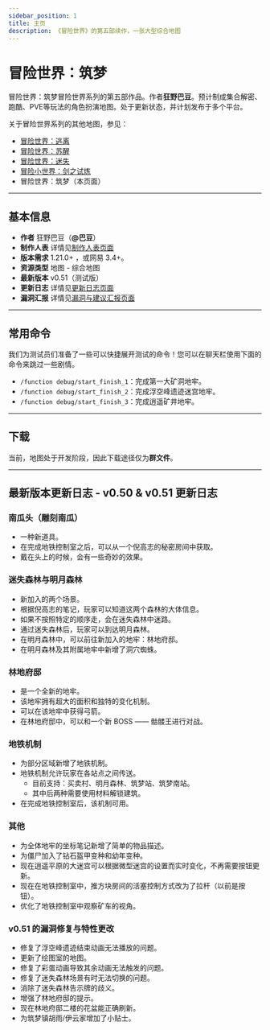 ```yaml
---
sidebar_position: 1
title: 主页
description: 《冒险世界》的第五部续作，一张大型综合地图
---
```


# 冒险世界：筑梦

冒险世界：筑梦冒险世界系列的第五部作品。作者**狂野巴豆**。预计制成集合解密、跑酷、PVE等玩法的角色扮演地图。处于更新状态，并计划发布于多个平台。

关于冒险世界系列的其他地图，参见：

- [冒险世界：逃离](../../planning/adventure_world_1/homepage)
- [冒险世界：苏醒](../../planning/adventure_world_2/homepage)
- [冒险世界：迷失](../../planning/adventure_world_3/homepage)
- [冒险小世界：剑之试炼](../adventure_world_4/homepage)
- 冒险世界：筑梦（本页面）

---

## 基本信息

- **作者** 狂野巴豆（**@巴豆**）
- **制作人表** 详情见[制作人表页面](credits)
- **版本需求** 1.21.0+ ，或网易 3.4+。
- **资源类型** 地图 - 综合地图
- **最新版本** v0.51（测试版）
- **更新日志** 详情见[更新日志页面](update_log)
- **漏洞汇报** 详情见[漏洞与建议汇报页面](bugs)

---

## 常用命令

我们为测试员们准备了一些可以快捷展开测试的命令！您可以在聊天栏使用下面的命令来跳过一些剧情。

- `/function debug/start_finish_1`：完成第一大矿洞地牢。
- `/function debug/start_finish_2`：完成浮空峰遗迹迷宫地牢。
- `/function debug/start_finish_3`：完成逍遥矿井地牢。

---

## 下载

当前，地图处于开发阶段，因此下载途径仅为**群文件**。

---

## 最新版本更新日志 - v0.50 & v0.51 更新日志

### 南瓜头（雕刻南瓜）

- 一种新道具。
- 在完成地铁控制室之后，可以从一个倪高志的秘密房间中获取。
- 戴在头上的时候，会有一些奇妙的效果。

### 迷失森林与明月森林

- 新加入的两个场景。
- 根据倪高志的笔记，玩家可以知道这两个森林的大体信息。
- 如果不按照特定的顺序走，会在迷失森林中迷路。
- 通过迷失森林后，玩家可以到达明月森林。
- 在明月森林中，可以前往新加入的地牢：林地府邸。
- 在明月森林及其附属地牢中新增了洞穴蜘蛛。

### 林地府邸

- 是一个全新的地牢。
- 该地牢拥有超大的面积和独特的变化机制。
- 可以在该地牢中获得弓箭。
- 在林地府邸中，可以和一个新 BOSS —— 骷髅王进行对战。

### 地铁机制

- 为部分区域新增了地铁机制。
- 地铁机制允许玩家在各站点之间传送。
  - 目前支持：买卖村、明月森林、筑梦站、筑梦南站。
  - 其中后两种需要使用材料解锁建筑。
- 在完成地铁控制室后，该机制可用。

### 其他

- 为全体地牢的坐标笔记新增了简单的物品描述。
- 为僵尸加入了钻石盔甲变种和幼年变种。
- 现在逍遥平原的大迷宫可以根据微型迷宫的设置而实时变化，不再需要按钮更新。
- 现在在地铁控制室中，推方块房间的活塞控制方式改为了拉杆（以前是按钮）。
- 优化了地铁控制室中观察矿车的视角。

### v0.51 的漏洞修复与特性更改

- 修复了浮空峰遗迹结束动画无法播放的问题。
- 更新了绘图室的地图。
- 修复了彩蛋动画导致其余动画无法触发的问题。
- 修复了迷失森林场景有时无法切换的问题。
- 消除了迷失森林告示牌的歧义。
- 增强了林地府邸的提示。
- 现在林地府邸二楼的花盆能正确刷新。
- 为筑梦镇胡雨/伊云家增加了小贴士。
